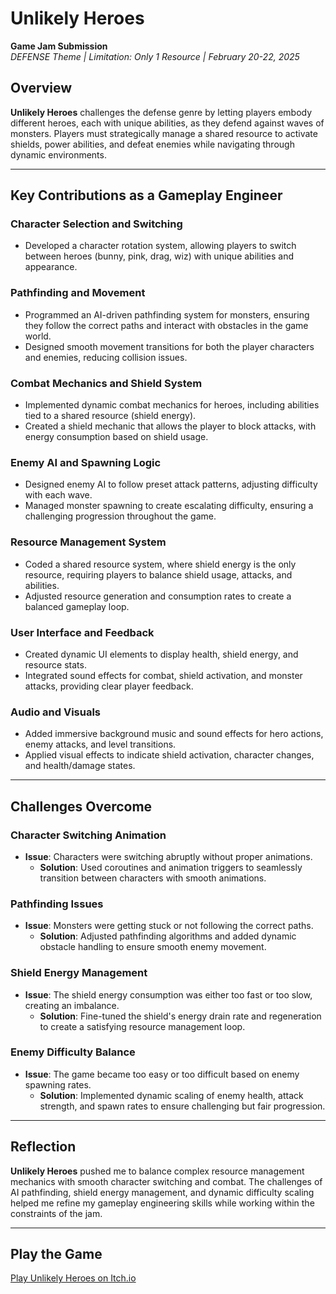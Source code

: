 # Unlikely Heroes  
**Game Jam Submission**  
*DEFENSE Theme | Limitation: Only 1 Resource | February 20-22, 2025*

## Overview  
**Unlikely Heroes** challenges the defense genre by letting players embody different heroes, each with unique abilities, as they defend against waves of monsters. Players must strategically manage a shared resource to activate shields, power abilities, and defeat enemies while navigating through dynamic environments.  

---

## Key Contributions as a Gameplay Engineer  

### **Character Selection and Switching**  
  - Developed a character rotation system, allowing players to switch between heroes (bunny, pink, drag, wiz) with unique abilities and appearance.  

### **Pathfinding and Movement**  
  - Programmed an AI-driven pathfinding system for monsters, ensuring they follow the correct paths and interact with obstacles in the game world.  
  - Designed smooth movement transitions for both the player characters and enemies, reducing collision issues.

### **Combat Mechanics and Shield System**  
  - Implemented dynamic combat mechanics for heroes, including abilities tied to a shared resource (shield energy).  
  - Created a shield mechanic that allows the player to block attacks, with energy consumption based on shield usage.  

### **Enemy AI and Spawning Logic**  
  - Designed enemy AI to follow preset attack patterns, adjusting difficulty with each wave.  
  - Managed monster spawning to create escalating difficulty, ensuring a challenging progression throughout the game.  

### **Resource Management System**  
  - Coded a shared resource system, where shield energy is the only resource, requiring players to balance shield usage, attacks, and abilities.  
  - Adjusted resource generation and consumption rates to create a balanced gameplay loop.  

### **User Interface and Feedback**  
  - Created dynamic UI elements to display health, shield energy, and resource stats.  
  - Integrated sound effects for combat, shield activation, and monster attacks, providing clear player feedback.  

### **Audio and Visuals**  
  - Added immersive background music and sound effects for hero actions, enemy attacks, and level transitions.  
  - Applied visual effects to indicate shield activation, character changes, and health/damage states.  

---

## Challenges Overcome  

### **Character Switching Animation**  
  - **Issue**: Characters were switching abruptly without proper animations.  
    - **Solution**: Used coroutines and animation triggers to seamlessly transition between characters with smooth animations.  

### **Pathfinding Issues**  
  - **Issue**: Monsters were getting stuck or not following the correct paths.  
    - **Solution**: Adjusted pathfinding algorithms and added dynamic obstacle handling to ensure smooth enemy movement.

### **Shield Energy Management**  
  - **Issue**: The shield energy consumption was either too fast or too slow, creating an imbalance.  
    - **Solution**: Fine-tuned the shield's energy drain rate and regeneration to create a satisfying resource management loop.

### **Enemy Difficulty Balance**  
  - **Issue**: The game became too easy or too difficult based on enemy spawning rates.  
    - **Solution**: Implemented dynamic scaling of enemy health, attack strength, and spawn rates to ensure challenging but fair progression.

---

## Reflection  
**Unlikely Heroes** pushed me to balance complex resource management mechanics with smooth character switching and combat. The challenges of AI pathfinding, shield energy management, and dynamic difficulty scaling helped me refine my gameplay engineering skills while working within the constraints of the jam.

---

## Play the Game  
[Play Unlikely Heroes on Itch.io](#)
